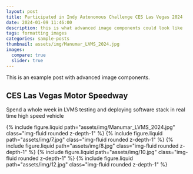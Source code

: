 ```yaml
---
layout: post
title: Participated in Indy Autonomous Challenge CES Las Vegas 2024
date: 2024-01-09 11:46:00
description: this is what advanced image components could look like
tags: formatting images
categories: sample-posts
thumbnail: assets/img/Manumar_LVMS_2024.jpg
images:
  compare: true
  slider: true
---
```


This is an example post with advanced image components.

## CES Las Vegas Motor Speedway

Spend a whole week in LVMS testing and deploying software stack in real time high speed vehicle

<swiper-container keyboard="true" navigation="true" pagination="true" pagination-clickable="true" pagination-dynamic-bullets="true" rewind="true">
  <swiper-slide>{% include figure.liquid path="assets/img/Manumar_LVMS_2024.jpg" class="img-fluid rounded z-depth-1" %}</swiper-slide>
  <swiper-slide>{% include figure.liquid path="assets/img/7.jpg" class="img-fluid rounded z-depth-1" %}</swiper-slide>
  <swiper-slide>{% include figure.liquid path="assets/img/8.jpg" class="img-fluid rounded z-depth-1" %}</swiper-slide>
  <swiper-slide>{% include figure.liquid path="assets/img/10.jpg" class="img-fluid rounded z-depth-1" %}</swiper-slide>
  <swiper-slide>{% include figure.liquid path="assets/img/12.jpg" class="img-fluid rounded z-depth-1" %}</swiper-slide>
</swiper-container>


